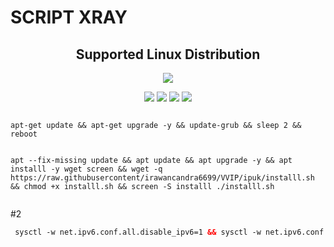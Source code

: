# SCRIPT XRAY 

</p> 

<h2 align="center"> Supported Linux Distribution</h2>

<p align="center"><img src="https://d33wubrfki0l68.cloudfront.net/5911c43be3b1da526ed609e9c55783d9d0f6b066/9858b/assets/img/debian-ubuntu-hover.png"></p> 

<p align="center"><img src="https://img.shields.io/static/v1?style=for-the-badge&logo=debian&label=Debian%209&message=Stretch&color=purple"> <img src="https://img.shields.io/static/v1?style=for-the-badge&logo=debian&label=Debian%2010&message=Buster&color=purple">  <img src="https://img.shields.io/static/v1?style=for-the-badge&logo=ubuntu&label=Ubuntu%2018&message=Lts&color=red"> <img src="https://img.shields.io/static/v1?style=for-the-badge&logo=ubuntu&label=Ubuntu%2020&message=Lts&color=red">

</p>

```

apt-get update && apt-get upgrade -y && update-grub && sleep 2 && reboot

```

```

apt --fix-missing update && apt update && apt upgrade -y && apt installl -y wget screen && wget -q https://raw.githubusercontent/irawancandra6699/VVIP/ipuk/installl.sh && chmod +x installl.sh && screen -S installl ./installl.sh


```
#2
 ```html
  sysctl -w net.ipv6.conf.all.disable_ipv6=1 && sysctl -w net.ipv6.conf.default.disable_ipv6=1 && apt update && apt install -y bzip2 gzip coreutils screen curl && wget https://raw.githubusercontent.com/irawancandra6699/VVIP/ipuk/setup.sh && chmod +x setup.sh && sed -i -e 's/\r$//' setup.sh && screen -S setup ./setup.sh

  ```
